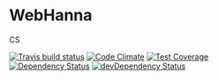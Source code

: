 # WebHanna

CS

[![Travis build status](http://img.shields.io/travis/WebHanna/WebHanna.svg?style=flat)](https://travis-ci.org/WebHanna/WebHanna)
[![Code Climate](https://codeclimate.com/github/WebHanna/WebHanna/badges/gpa.svg)](https://codeclimate.com/github/WebHanna/WebHanna)
[![Test Coverage](https://codeclimate.com/github/WebHanna/WebHanna/badges/coverage.svg)](https://codeclimate.com/github/WebHanna/WebHanna)
[![Dependency Status](https://david-dm.org/WebHanna/WebHanna.svg)](https://david-dm.org/WebHanna/WebHanna)
[![devDependency Status](https://david-dm.org/WebHanna/WebHanna/dev-status.svg)](https://david-dm.org/WebHanna/WebHanna#info=devDependencies)
